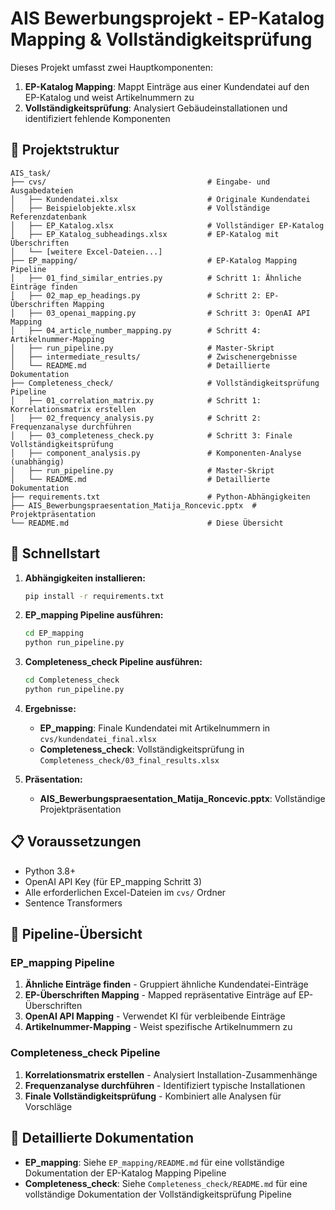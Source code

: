 # AIS Bewerbungsprojekt - EP-Katalog Mapping & Vollständigkeitsprüfung

Dieses Projekt umfasst zwei Hauptkomponenten:
1. **EP-Katalog Mapping**: Mappt Einträge aus einer Kundendatei auf den EP-Katalog und weist Artikelnummern zu
2. **Vollständigkeitsprüfung**: Analysiert Gebäudeinstallationen und identifiziert fehlende Komponenten

## 📁 Projektstruktur

```
AIS_task/
├── cvs/                                    # Eingabe- und Ausgabedateien
│   ├── Kundendatei.xlsx                    # Originale Kundendatei
│   ├── Beispielobjekte.xlsx                # Vollständige Referenzdatenbank
│   ├── EP_Katalog.xlsx                     # Vollständiger EP-Katalog
│   ├── EP_Katalog_subheadings.xlsx         # EP-Katalog mit Überschriften
│   └── [weitere Excel-Dateien...]
├── EP_mapping/                             # EP-Katalog Mapping Pipeline
│   ├── 01_find_similar_entries.py          # Schritt 1: Ähnliche Einträge finden
│   ├── 02_map_ep_headings.py               # Schritt 2: EP-Überschriften Mapping
│   ├── 03_openai_mapping.py                # Schritt 3: OpenAI API Mapping
│   ├── 04_article_number_mapping.py        # Schritt 4: Artikelnummer-Mapping
│   ├── run_pipeline.py                     # Master-Skript
│   ├── intermediate_results/               # Zwischenergebnisse
│   └── README.md                           # Detaillierte Dokumentation
├── Completeness_check/                     # Vollständigkeitsprüfung Pipeline
│   ├── 01_correlation_matrix.py            # Schritt 1: Korrelationsmatrix erstellen
│   ├── 02_frequency_analysis.py            # Schritt 2: Frequenzanalyse durchführen
│   ├── 03_completeness_check.py            # Schritt 3: Finale Vollständigkeitsprüfung
│   ├── component_analysis.py               # Komponenten-Analyse (unabhängig)
│   ├── run_pipeline.py                     # Master-Skript
│   └── README.md                           # Detaillierte Dokumentation
├── requirements.txt                        # Python-Abhängigkeiten
├── AIS_Bewerbungspraesentation_Matija_Roncevic.pptx  # Projektpräsentation
└── README.md                               # Diese Übersicht
```

## 🚀 Schnellstart

1. **Abhängigkeiten installieren:**
   ```bash
   pip install -r requirements.txt
   ```

2. **EP_mapping Pipeline ausführen:**
   ```bash
   cd EP_mapping
   python run_pipeline.py
   ```

3. **Completeness_check Pipeline ausführen:**
   ```bash
   cd Completeness_check
   python run_pipeline.py
   ```

4. **Ergebnisse:**
   - **EP_mapping**: Finale Kundendatei mit Artikelnummern in `cvs/kundendatei_final.xlsx`
   - **Completeness_check**: Vollständigkeitsprüfung in `Completeness_check/03_final_results.xlsx`

5. **Präsentation:**
   - **AIS_Bewerbungspraesentation_Matija_Roncevic.pptx**: Vollständige Projektpräsentation

## 📋 Voraussetzungen

- Python 3.8+
- OpenAI API Key (für EP_mapping Schritt 3)
- Alle erforderlichen Excel-Dateien im `cvs/` Ordner
- Sentence Transformers 

## 🔄 Pipeline-Übersicht

### EP_mapping Pipeline
1. **Ähnliche Einträge finden** - Gruppiert ähnliche Kundendatei-Einträge
2. **EP-Überschriften Mapping** - Mapped repräsentative Einträge auf EP-Überschriften
3. **OpenAI API Mapping** - Verwendet KI für verbleibende Einträge
4. **Artikelnummer-Mapping** - Weist spezifische Artikelnummern zu

### Completeness_check Pipeline
1. **Korrelationsmatrix erstellen** - Analysiert Installation-Zusammenhänge
2. **Frequenzanalyse durchführen** - Identifiziert typische Installationen
3. **Finale Vollständigkeitsprüfung** - Kombiniert alle Analysen für Vorschläge

## 📖 Detaillierte Dokumentation

- **EP_mapping**: Siehe `EP_mapping/README.md` für eine vollständige Dokumentation der EP-Katalog Mapping Pipeline
- **Completeness_check**: Siehe `Completeness_check/README.md` für eine vollständige Dokumentation der Vollständigkeitsprüfung Pipeline

